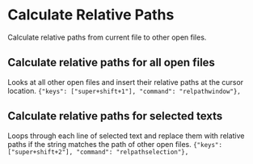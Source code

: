 # Calculate Relative Paths
Calculate relative paths from current file to other open files.

## Calculate relative paths for all open files
Looks at all other open files and insert their relative paths at the cursor location. 
```{"keys": ["super+shift+1"], "command": "relpathwindow"},```

## Calculate relative paths for selected texts
Loops through each line of selected text and replace them with relative paths if the string matches the path of other open files.
```{"keys": ["super+shift+2"], "command": "relpathselection"},```

